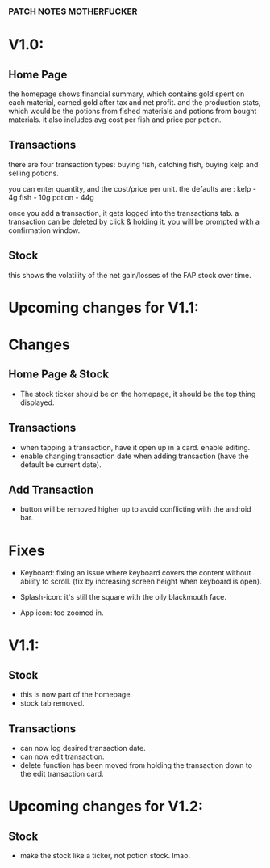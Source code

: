 ### PATCH NOTES MOTHERFUCKER


# V1.0:

## Home Page

the homepage shows financial summary, which contains gold spent on each material, earned gold after tax and net profit. 
and the production stats, which would be the potions from fished materials and potions from bought materials. 
it also includes avg cost per fish and price per potion.

## Transactions
there are four transaction types: buying fish, catching fish, buying kelp and selling potions. 

you can enter quantity, and the cost/price per unit. the defaults are :
kelp - 4g
fish - 10g
potion - 44g

once you add a transaction, it gets logged into the transactions tab. 
a transaction can be deleted by click & holding it. you will be prompted with a confirmation window.

## Stock
this shows the volatility of the net gain/losses of the FAP stock over time. 


# Upcoming changes for V1.1:

# Changes

## Home Page & Stock

- The stock ticker should be on the homepage, it should be the top thing displayed. 

## Transactions

- when tapping a transaction, have it open up in a card. enable editing. 
- enable changing transaction date when adding transaction (have the default be current date).

## Add Transaction

- button will be removed higher up to avoid conflicting with the android bar.

# Fixes

- Keyboard: fixing an issue where keyboard covers the content without ability to scroll. 
(fix by increasing screen height when keyboard is open).

- Splash-icon: it's still the square with the oily blackmouth face.

- App icon: too zoomed in.


# V1.1:

## Stock
- this is now part of the homepage. 
- stock tab removed.

## Transactions
- can now log desired transaction date. 
- can now edit transaction. 
- delete function has been moved from holding the transaction down to the edit transaction card. 

# Upcoming changes for V1.2:

## Stock
- make the stock like a ticker, not potion stock. lmao. 



